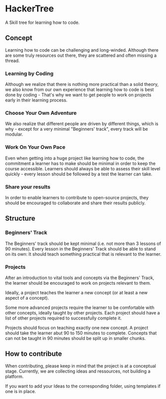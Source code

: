 # HackerTree
A Skill tree for learning how to code.

## Concept
Learning how to code can be challenging and long-winded. Although there are 
some truly resources out there, they are scattered and often missing a thread.

### Learning by Coding
Although we realize that there is nothing more practical than a solid theory, 
we also know from our own experience that learning how to code is best done by
coding - That's why we want to get people to work on projects early in their
learning process.

### Choose Your Own Adventure
We also realize that different people are driven by different things, which is
why - except for a very minimal "Beginners' track", every track will be modular.

### Work On Your Own Pace
Even when getting into a huge project like learning how to code, the commitment
a learner has to make should be minimal in order to keep the course accessible.
Learners should always be able to assess their skill level quickly - every lesson
should be followed by a test the learner can take.

### Share your results
In order to enable learners to contribute to open-source projects, they should
be encouraged to collaborate and share their results publicly. 

## Structure

### Beginners' Track
The Beginners' track should be kept minimal (i.e. not more than 3 lessons of 90 
minutes). Every lesson in the Beginners' Track should be able to stand on its 
own: It should teach something practical that is relevant to the learner.

### Projects
After an introduction to vital tools and concepts via the Beginners' Track, the
learner should be encouraged to work on projects relevant to them.

Ideally, a project teaches the learner a new concept (or at least a new aspect 
of a concept).

Some more advanced projects require the learner to be comfortable with other
concepts, ideally taught by other projects. Each project should have a list 
of other projects required to successfully complete it.

Projects should focus on teaching exactly one new concept. A project should 
take the learner abut 90 to 150 minutes to complete. Concepts that can not
be taught in 90 minutes should be split up in smaller chunks.

## How to contribute

When contributing, please keep in mind that the project is at a conceptual 
stage. Currently, we are collecting ideas and ressources, not building a
platform.

If you want to add your Ideas to the corresponding folder, using templates
if one is in place.
